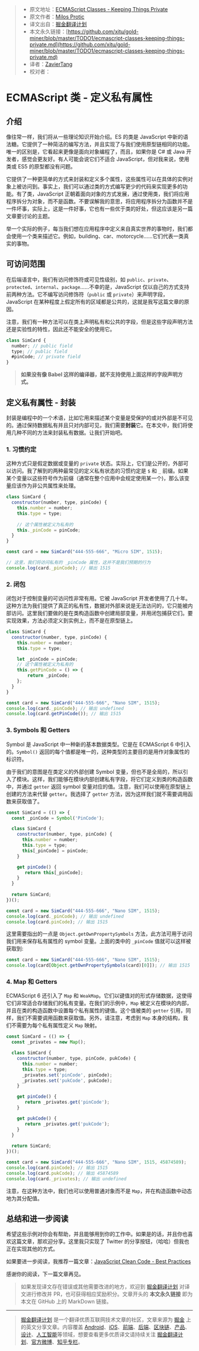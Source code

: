 > * 原文地址：[ECMAScript Classes - Keeping Things Private](https://devinduct.com/blogpost/23/ecmascript-classes-keeping-things-private)
> * 原文作者：[Milos Protic](https://devinduct.com/blogpost/23/ecmascript-classes-keeping-things-private)
> * 译文出自：[掘金翻译计划](https://github.com/xitu/gold-miner)
> * 本文永久链接：[https://github.com/xitu/gold-miner/blob/master/TODO1/ecmascript-classes-keeping-things-private.md](https://github.com/xitu/gold-miner/blob/master/TODO1/ecmascript-classes-keeping-things-private.md)
> * 译者：[ZavierTang](https://github.com/ZavierTang)
> * 校对者：

# ECMAScript 类 - 定义私有属性

## 介绍

像往常一样，我们将从一些理论知识开始介绍。ES 的类是 JavaScript 中新的语法糖。它提供了一种简洁的编写方法，并且实现了与我们使用原型链相同的功能。唯一的区别是，它看起来更像是面向对象编程了，而且，如果你是 C# 或 Java 开发者，感觉会更友好。有人可能会说它们不适合 JavaScript，但对我来说，使用类或 ES5 的原型都没有问题。

它提供了一种更简单的方式来封装和定义多个属性，这些属性可以在具体的实例对象上被访问到。事实上，我们可以通过类的方式编写更少的代码来实现更多的功能。有了类，JavaScript 正朝着面向对象的方式发展，通过使用类，我们将应用程序拆分为对象，而不是函数。不要误解我的意思，将应用程序拆分为函数并不是一件坏事，实际上，这是一件好事，它也有一些优于类的好处，但这应该是另一篇文章要讨论的主题。

举一个实际的例子，每当我们想在应用程序中定义来自真实世界的事物时，我们都会使用一个类来描述它。例如，building、car、motorcycle……它们代表一类真实的事物。

## 可访问范围

在后端语言中，我们有访问修饰符或可见性级别，如 `public`、`private`、`protected`、`internal`、`package`……不幸的是，JavaScript 仅以自己的方式支持前两种方法。它不编写访问修饰符（`public` 或 `private`）来声明字段，JavaScript 在某种程度上假定所有的区域都是公共的，这就是我写这篇文章的原因。

注意，我们有一种方法可以在类上声明私有和公共的字段，但是这些字段声明方法还是实验性的特性，因此还不能安全的使用它。

```js
class SimCard {
  number; // public field
  type; // public field
  #pinCode; // private field
}
```

> **如果没有像 Babel 这样的编译器，就不支持使用上面这样的字段声明方式。**

## 定义私有属性 - 封装

封装是编程中的一个术语，比如它用来描述某个变量是受保护的或对外部是不可见的。通过保持数据私有并且只对内部可见，我们需要**封装**它。在本文中，我们将使用几种不同的方法来封装私有数据。让我们开始吧。

### 1. 习惯约定

这种方式只是假定数据或变量的 `private` 状态。实际上，它们是公开的，外部可以访问。我了解到的两种最常见的定义私有状态的习惯约定是 `$` 和 `_` 前缀。如果某个变量以这些符号作为前缀（通常在整个应用中会规定使用某一个)，那么该变量应该作为非公共属性来处理。

```js
class SimCard {
  constructor(number, type, pinCode) {
    this.number = number;
    this.type = type;
    
    // 这个属性被定义为私有的
    this._pinCode = pinCode;
  }
}

const card = new SimCard("444-555-666", "Micro SIM", 1515);

// 这里，我们将访问私有的 _pinCode 属性，这并不是我们预期的行为
console.log(card._pinCode); // 输出 1515
```

### 2. 闭包

闭包对于控制变量的可访问性非常有用。它被 JavaScript 开发者使用了几十年。这种方法为我们提供了真正的私有性，数据对外部来说是无法访问的，它只能被内部访问。这里我们要做的是在类构造函数中创建局部变量，并用闭包捕获它们。要实现效果，方法必须定义到实例上，而不是在原型链上。

```js
class SimCard {
  constructor(number, type, pinCode) {
    this.number = number;
    this.type = type;

    let _pinCode = pinCode;
    // 这个属性被定义为私有的
    this.getPinCode = () => {
        return _pinCode;
    };
  }
}

const card = new SimCard("444-555-666", "Nano SIM", 1515);
console.log(card._pinCode); // 输出 undefined
console.log(card.getPinCode()); // 输出 1515
```

### 3. Symbols 和 Getters

Symbol 是 JavaScript 中一种新的基本数据类型。它是在 ECMAScript 6 中引入的。`Symbol()` 返回的每个值都是唯一的，这种类型的主要目的是用作对象属性的标识符。

由于我们的意图是在类定义的外部创建 Symbol 变量，但也不是全局的，所以引入了模块。这样，我们能够在模块内部创建私有字段，将它们定义到类的构造函数中，并通过 `getter` 返回 symbol 变量对应的值。注意，我们可以使用在原型链上创建的方法来代替 `getter`。我选择了 `getter` 方法，因为这样我们就不需要调用函数来获取值了。

```js
const SimCard = (() => {
  const _pinCode = Symbol('PinCode');

  class SimCard {
    constructor(number, type, pinCode) {
      this.number = number;
      this.type = type;
      this[_pinCode] = pinCode;
    }

    get pinCode() {
       return this[_pinCode];
    }
  }
  
  return SimCard;
})();

const card = new SimCard("444-555-666", "Nano SIM", 1515);
console.log(card._pinCode); // 输出 undefined
console.log(card.pinCode); // 输出 1515
```

这里需要指出的一点是 `Object.getOwnPropertySymbols` 方法，此方法可用于访问我们用来保存私有属性的 symbol 变量。上面的类中的 `_pinCode` 值就可以这样被获取到:

```js
const card = new SimCard("444-555-666", "Nano SIM", 1515);
console.log(card[Object.getOwnPropertySymbols(card)[0]]); // 输出 1515

```

### 4. Map 和 Getters

ECMAScript 6 还引入了 `Map` 和 `WeakMap`。它们以键值对的形式存储数据，这使得它们非常适合存储我们的私有变量。在我们的示例中，`Map` 被定义在模块的内部，并且在类的构造函数中设置每个私有属性的键值。这个值被类的 `getter` 引用，同样，我们不需要调用函数来获取值。另外，请注意，考虑到 `Map` 本身的结构，我们不需要为每个私有属性定义 `Map` 映射。

```js
const SimCard = (() => {
  const _privates = new Map();

  class SimCard {
    constructor(number, type, pinCode, pukCode) {
      this.number = number;
      this.type = type;
      _privates.set('pinCode', pinCode);
      _privates.set('pukCode', pukCode);
    }

    get pinCode() {
       return _privates.get('pinCode');
    }

    get pukCode() {
       return _privates.get('pukCode');
    }
  }
  
  return SimCard;
})();

const card = new SimCard("444-555-666", "Nano SIM", 1515, 45874589);
console.log(card.pinCode); // 输出 1515
console.log(card.pukCode); // 输出 45874589
console.log(card._privates); // 输出 undefined
```

注意，在这种方法中，我们也可以使用普通对象而不是 `Map`，并在构造函数中动态地为其分配值。

## 总结和进一步阅读

希望这些示例对你会有帮助，并且能够用到你的工作中。如果是的话，并且你也喜欢这篇文章，那欢迎分享。这里我只实现了 Twitter 的分享按钮，（哈哈）但我也正在实现其他的方式。

如果要进一步阅读，我推荐一篇文章：[JavaScript Clean Code - Best Practices](https://github.com/xitu/gold-miner/blob/master/TODO1/javascript-clean-code-best-practices.md)

感谢你的阅读，下一篇文章再见。

> 如果发现译文存在错误或其他需要改进的地方，欢迎到 [掘金翻译计划](https://github.com/xitu/gold-miner) 对译文进行修改并 PR，也可获得相应奖励积分。文章开头的 **本文永久链接** 即为本文在 GitHub 上的 MarkDown 链接。

---

> [掘金翻译计划](https://github.com/xitu/gold-miner) 是一个翻译优质互联网技术文章的社区，文章来源为 [掘金](https://juejin.im) 上的英文分享文章。内容覆盖 [Android](https://github.com/xitu/gold-miner#android)、[iOS](https://github.com/xitu/gold-miner#ios)、[前端](https://github.com/xitu/gold-miner#前端)、[后端](https://github.com/xitu/gold-miner#后端)、[区块链](https://github.com/xitu/gold-miner#区块链)、[产品](https://github.com/xitu/gold-miner#产品)、[设计](https://github.com/xitu/gold-miner#设计)、[人工智能](https://github.com/xitu/gold-miner#人工智能)等领域，想要查看更多优质译文请持续关注 [掘金翻译计划](https://github.com/xitu/gold-miner)、[官方微博](http://weibo.com/juejinfanyi)、[知乎专栏](https://zhuanlan.zhihu.com/juejinfanyi)。
